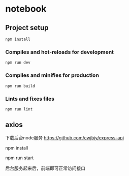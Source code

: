 # notebook

## Project setup
```
npm install
```

### Compiles and hot-reloads for development
```
npm run dev
```

### Compiles and minifies for production
```
npm run build
```

### Lints and fixes files
```
npm run lint
```

## axios

下载后台node服务 https://github.com/cwjbjy/express-api

npm install

npm run start

后台服务起来后，前端即可正常访问接口

